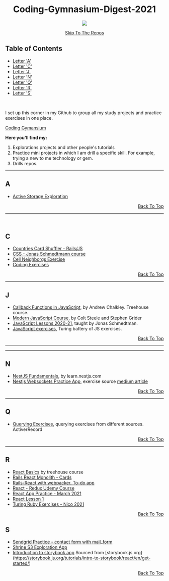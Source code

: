 <div align="center">
  <p>
  
# Coding-Gymnasium-Digest-2021

</p>
</div>

 <div align="center">
 <p>
   
  <img src="https://media.giphy.com/media/3oriNZoNvn73MZaFYk/giphy.gif">
  
 </p>
 
[Skip To The Repos](https://github.com/Coding-Gymansium)
 
</div>


## Table of Contents

- [Letter 'A'](#a)
- [Letter 'C'](#c)
- [Letter 'J'](#j)
- [Letter 'N'](#n)
- [Letter 'Q'](#q)
- [Letter 'R'](#r)
- [Letter 'S'](#s)

<br/>

<p>
  
I set up this corner in my Github to group all my study projects and practice exercises in one place. 

[Coding Gymansium](https://github.com/Coding-Gymansium)

<strong> Here you'll find my: </strong>

 1. Explorations projects and other people's tutorials
 2. Practice mini projects in which I am drill a specific skill. For example, trying a new to me technology or gem.
 3. Drills repos.

</p>

</div>
<hr>

## A

* [Active Storage Exploration](https://github.com/Coding-Gymansium/active_strg_app_1)

<div align='right'>

[Back To Top](#table-of-contents)

</div>

<hr>
<br/>

## C
* [Countries Card Shuffler - Rails/JS](https://github.com/Coding-Gymnasium/Cards_shuffler)
* [CSS - Jonas Schmedtmann course](https://github.com/Coding-Gymansium/Basic_CSS_By_Jonas)
* [Cell Neighborgs Exercise](https://github.com/Coding-Gymansium/cell_neighborgs_exercise)
* [Coding Exercises](https://github.com/Coding-Gymansium/coding-exercises)

<div align="right">

[Back To Top](#table-of-contents)

</div>
<hr>

## J
* [Callback Functions in JavaScript](https://github.com/Coding-Gymnasium/callback_functions_in_JavaScript), by Andrew Chalkley. Treehouse course.
* [Modern JavaScript Course](https://github.com/Coding-Gymnasium/modern_javaScript_course), by Colt Steele and Stephen Grider
* [JavaScript Lessons 2020-21](https://github.com/Coding-Gymansium/JavasScript_Jonas_lessons_2020), taught by Jonas Schmedtman.
* [JavaScript exercises](https://github.com/Coding-Gymansium/javascript_foundations_Nico2021), Turing battery of JS exercises.

<div align='right'>

[Back To Top](#table-of-contents)

</div>

<hr>

<hr>

## N

* [NestJS Fundamentals](https://github.com/Coding-Gymnasium/iluvcoffe_nestjs), by learn.nestjs.com
* [Nestjs Websockets Practice App](https://github.com/Coding-Gymnasium/nest_chat_websocket), exercise source [medium article](https://betterprogramming.pub/building-a-realtime-chat-in-nestjs-9c0b680be33f)

<div align='right'>

[Back To Top](#table-of-contents)

</div>

<hr>

## Q

* [Querying Exercises](https://github.com/Coding-Gymansium/querying_practice), querying exercises from different sources. ActiverRecord

<div align='right'>

[Back To Top](#table-of-contents)

</div>
<hr>

## R

* [React Basics](https://github.com/Coding-Gymnasium/React_Basics) by treehouse course
* [Rails React Monolith - Cards](https://github.com/Coding-Gymnasium/Cards_shuffler)
* [Rails-React with webpacker. To-do app](https://github.com/Coding-Gymnasium/todo_application)
* [React - Redux Udemy Course](https://github.com/Coding-Gymnasium/modern-react-with-redux-course/tree/main)
* [React App Practice - March 2021](https://github.com/Coding-Gymnasium/react_app_practice_March)
* [React Lesson 1](https://github.com/Coding-Gymansium/React_Lesson_1)
* [Turing Ruby Exercises - Nico 2021](https://github.com/Coding-Gymansium/ruby-exercises-Nico2021)

<div align='right'>

[Back To Top](#table-of-contents)

</div>

## S

* [Sendgrid Practice - contact form with mail_form](https://github.com/Coding-Gymansium/form-with-sendgrid)
* [Shrine S3 Exploration App](https://github.com/Coding-Gymansium/Shrine_S3_Photo_Video)
* [Introduction to storybook app](https://github.com/Coding-Gymnasium/storybookIntro) Sourced from [storybook.js.org}(https://storybook.js.org/tutorials/intro-to-storybook/react/en/get-started/)
<div align='right'>

[Back To Top](#table-of-contents)

</div>
